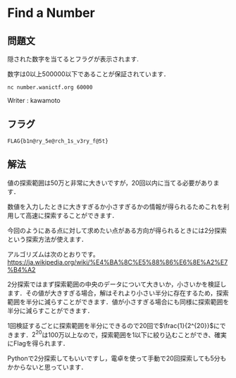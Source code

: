 # Find a Number

## 問題文

隠された数字を当てるとフラグが表示されます.

数字は0以上500000以下であることが保証されています．

```
nc number.wanictf.org 60000
```

Writer : kawamoto

## フラグ

```
FLAG{b1n@ry_5e@rch_1s_v3ry_f@5t}
```

## 解法

値の探索範囲は50万と非常に大きいですが，20回以内に当てる必要があります．

数値を入力したときに大きすぎるか小さすぎるかの情報が得られるためこれを利用して高速に探索することができます．

今回のようにある点に対して求めたい点がある方向が得られるときには2分探索という探索方法が使えます．

アルゴリズムは次のとおりです。https://ja.wikipedia.org/wiki/%E4%BA%8C%E5%88%86%E6%8E%A2%E7%B4%A2

2分探索ではまず探索範囲の中央のデータについて大きいか，小さいかを検証します．その値が大きすぎる場合，解はそれより小さい半分に存在するため，探索範囲を半分に減らすことができます．値が小さすぎる場合にも同様に探索範囲を半分に減らすことができます．

1回検証するごとに探索範囲を半分にできるので20回で$\frac{1}{2^{20}}$にできます．$2^{20}$は100万以上なので，探索範囲を1以下に絞り込むことができ、確実にFlagを得られます．

Pythonで2分探索してもいいですし，電卓を使って手動で20回探索しても5分もかからないと思っています．
